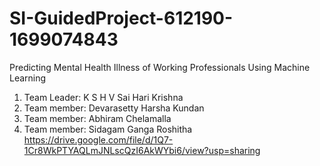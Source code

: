 # SI-GuidedProject-612190-1699074843
Predicting Mental Health Illness of Working Professionals Using Machine Learning

1.	Team Leader: K S H V Sai Hari Krishna
2.	Team member: Devarasetty Harsha Kundan
3.	Team member: Abhiram Chelamalla
4.	Team member: Sidagam Ganga Roshitha
https://drive.google.com/file/d/1Q7-1Cr8WkPTYAQLmJNLscQzI6AkWYbi6/view?usp=sharing

